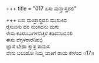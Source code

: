 +++
title = "017 ಏಸು ಮನ್ತ್ರಾಸ್ತ್ರದಲಿ"

+++
ಏಸು ಮಂತ್ರಾಸ್ತ್ರದಲಿ ಮುಸುಕಿದ  
ರೈಸುವನು ಹರ ನುಂಗಿದನು ಮಗು  
ಳೇಸು ಕೂರಂಬುಗಳನೆಚ್ಚರೆ ಕಡಿದನಂಬಿನಲಿ   
ಈಸು ವೆಗ್ಗಳರಾರೆನಿಪಭಿ  
ಜ್ಞಾಸೆ ಬೇಡಾ ಕ್ಷಾತ್ರ ತಾಮಸ  
ವೇಸು ಬಲುಹೋ ನಿಮ್ಮ ಜಾತಿಗೆ ರಾಯ ಕೇಳೆಂದ      ॥17॥